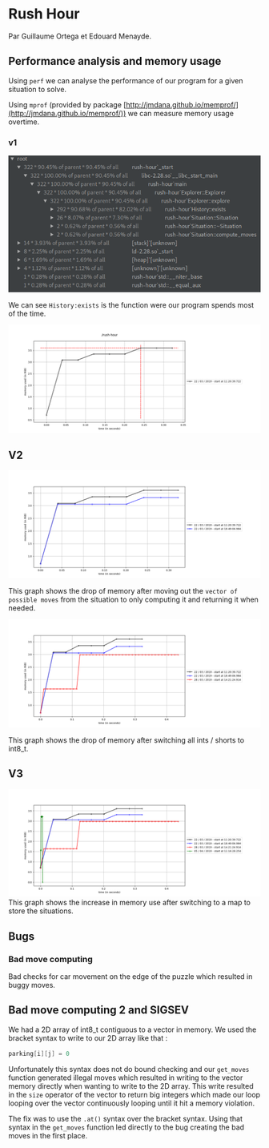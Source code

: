 # Rush Hour

Par Guillaume Ortega et Edouard Menayde.

## Performance analysis and memory usage

Using `perf` we can analyse the performance of our program for a given situation to solve.

Using `mprof` (provided by package [http://jmdana.github.io/memprof/](http://jmdana.github.io/memprof/)) we can 
measure memory usage overtime.

### v1

![](doc/perf01.png)

We can see `History:exists` is the function were our program spends most of the time.

![](doc/mprof01.png)

## V2

![](doc/mprof02-01.png)

This graph shows the drop of memory after moving out the `vector of possible moves` from the situation to
only computing it and returning it when needed.

![](doc/mprof02-02.png)

This graph shows the drop of memory after switching all ints / shorts to int8_t.

## V3

![](doc/mprof03-01.png)
This graph shows the increase in memory use after switching to a map to store the situations.

## Bugs

### Bad move computing

Bad checks for car movement on the edge of the puzzle which resulted in buggy moves.

## Bad move computing 2 and SIGSEV

We had a 2D array of int8_t contiguous to a vector in memory.
We used the bracket syntax to write to our 2D array like that :
```cpp
parking[i][j] = 0
```
Unfortunately this syntax does not do bound checking and our `get_moves` function generated illegal moves which 
resulted in writing to the vector memory directly when wanting to write to the 2D array. This write resulted in the 
`size` operator of the vector to return big integers which made our loop looping over the vector continuously looping
 until it hit a memory violation.

The fix was to use the `.at()` syntax over the bracket syntax. Using that syntax in the `get_moves` function led 
directly to the bug creating the bad moves in the first place.
